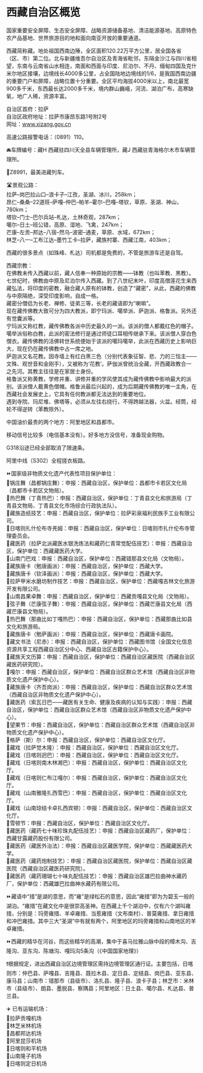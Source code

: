 # 西藏自治区概览  
国家重要安全屏障、生态安全屏障、战略资源储备基地、清洁能源基地、高原特色农产品基地、世界旅游目的地和面向南亚开放的重要通道。  
  
西藏简称藏。地处祖国西南边陲，全区面积120.22万平方公里，居全国各省（区、市）第二位。北与新疆维吾尔自治区及青海省毗邻，东隔金沙江与四川省相望，东南与云南省山水相连，南面和西面与印度、尼泊尔、不丹、缅甸四国及克什米尔地区接壤，边境线长4000多公里，占全国陆地边境线的1/6，是我国西南边疆的重要门户和屏障，战略位置十分重要。全区平均海拔4000米以上，南北最宽900多千米，东西最长达2000多千米，境内群山巍峨，河流、湖泊广布，高寒缺氧，地广人稀，资源丰富。  

自治区首府：拉萨  
自治区政府地址：拉萨市康昂东路1号附2号  
网址：<a href="http://www.xizang.gov.cn" target="_blank">www.xizang.gov.cn</a>  
  
高速公路报警电话：（0891）110。  

🚘车牌编号：藏H 西藏驻四川天全县车辆管理所，藏J 西藏驻青海格尔木市车辆管理所。  
  
🚈Z8991，最美进藏列车。  

🛣️景观公路：  
拉萨–岗巴拉山口–浪卡子–江孜，圣湖、冰川，258km；  
昂仁–桑桑–22道班–萨嘎–仲巴–帕羊–霍尔–巴嘎–塔钦，草原、圣湖、神山，780km；  
塔钦–门士–巴尔兵站–札达，土林奇观，287km；  
噶尔–日土–班公错，高原、湿地、飞禽，247km；  
芒康–左贡–邦达–八宿–然乌–波密–通麦，草原、水域，672km；  
林芝–八一–工布江达–墨竹工卡–拉萨，藏族村寨、西藏江南，403km；  

西藏的很多景点（如珠峰、札达）司机都是免费的，不管是旅游车还是自驾。  

西藏宗教：  
在佛教未传入西藏以前，藏人信奉一种原始的宗教——钵教（也叫苯教、黑教）。  
七世纪时，佛教由中原及尼泊尔传入西藏。到了八世纪末叶，印度高僧莲花生来西藏弘法，将印度的密教，融合藏人原有的钵教，创造了“藏密”，从此，西藏的佛教与中原隔绝，深受印度影响，自成一格。  
藏密分僧侣为长老、禅修、徒弟三等，长老的藏语即为“喇嘛”。  
现在藏传佛教大致可分为四大教派，即宁玛派、噶举派、萨迦派、格鲁派。另外还有觉囊派等。  
宁玛派又称红教，藏传佛教各派中历史最久的一派。该派的僧人都戴红色的帽子。  
噶举派俗称白教，此派的密法修行是通过师徒口耳相传继承下来。该派僧人穿白色僧衣。藏传佛教的活佛转世系统便始于该派的噶玛噶举，此派在西藏历史上影响巨大，现在仍在藏传佛教中占一席之地。  
萨迦派又名花教。因寺墙上有红白黑三色（分别代表象征智、悲、力的三怙主——文殊、观世音和金刚手），又被称为‘花教’。萨伽派曾统治全藏，开西藏政教合一之先河。其教主往往是在家居士身份。  
格鲁派又称黄教，学修并重、讲修并重的学风使其成为藏传佛教中影响最大的派别。该派僧人戴黄色僧帽。格鲁派最后兴起的，成为后期藏传佛教的唯一主角，在西藏社会发展史上，它具有任何教派都无法达到的重要地位。  
遇到寺院、玛尼堆、佛塔等，必须从左往右绕行，不得跨越法器，火盆。经筒，经轮不得逆转（苯教除外）。  
  
中国油价最贵的两个地方：阿里地区和昌都市。  
  
移动信号比较多（电信基本没有）。好多地方没信号，准备现金购物。  
  
G318沿途已经全部取消了限速条。

阿里中线（S302）全程搓衣板路。  
  
⏩国家级非物质文化遗产代表性项目保护单位：  
🔸锅庄舞（昌都锅庄舞）：申报：西藏自治区，保护单位：昌都市卡若区文化局（昌都市卡若区文物局）。  
🔸热巴舞（丁青热巴）：申报：西藏自治区，保护单位：丁青县文化和旅游局（丁青县文物局、丁青县文化市场综合行政执法队）。  
🔸藏族造纸技艺：申报：西藏自治区，保护单位：拉萨彩泉福利民族手工业有限公司。  
🔸日喀则扎什伦布寺羌姆：申报：西藏自治区，保护单位：日喀则市扎什伦布寺管理委员会。  
🔸藏医药（拉萨北派藏医水银洗炼法和藏药仁青常觉配伍技艺）：申报：西藏自治区，保护单位：西藏藏医药大学。  
🔸山南门巴戏：申报：西藏自治区，保护单位：西藏错那县文化局（文物局）。  
🔸藏族唐卡（勉唐画派）：申报：西藏自治区，保护单位：西藏大学。  
🔸藏族唐卡（钦泽画派）：申报：西藏自治区，保护单位：西藏大学。  
🔸拉萨甲米水磨坊制作技艺：申报：西藏自治区，保护单位：西藏嘎吉林文化旅游开发有限公司。  
🔸山南昌果卓舞：申报：西藏自治区，保护单位：西藏贡嘎县文化局（文物局）。  
🔸弦子舞（芒康弦子舞）：申报：西藏自治区，保护单位：西藏芒康县文化局（西藏芒康县文物局）。  
🔸热巴舞（那曲比如丁嘎热巴）：申报：西藏自治区，保护单位：西藏那曲比如县文化和旅游局。  
🔸藏族唐卡（勉萨画派）：申报：西藏自治区，保护单位：西藏唐卡画院。  
🔸藏文书法（尼赤）：申报：西藏自治区，保护单位：西藏图书馆（全国文化信息资源共享工程西藏自治区分中心、西藏自治区古籍保护中心）。  
🔸藏族天文历算：申报：西藏自治区，保护单位：西藏自治区藏医院（西藏自治区藏医药研究院）。  
🔸嘎尔：申报：西藏自治区，保护单位：西藏自治区群众艺术馆（西藏自治区非物质文化遗产保护中心）。  
🔸藏族唐卡（齐吾岗派）：申报：西藏自治区，保护单位：西藏自治区群众艺术馆（西藏自治区非物质文化遗产保护中心）。  
🔸藏医药（索瓦日巴——藏医有关生命、健康及疾病的认知与实践）：申报：西藏自治区，保护单位：西藏自治区群众艺术馆（西藏自治区非物质文化遗产保护中心）。  
🔸望果节：申报：西藏自治区，保护单位：西藏自治区群众艺术馆（西藏自治区非物质文化遗产保护中心）。  
🔸格萨（斯）尔：申报：西藏自治区，保护单位：西藏自治区文化厅。  
🔸藏戏（拉萨觉木隆）：申报：西藏自治区，保护单位：西藏自治区文化厅。  
🔸藏戏（日喀则迥巴）：申报：西藏自治区，保护单位：西藏自治区文化厅。  
🔸藏戏（日喀则南木林湘巴）：申报：西藏自治区，保护单位：西藏自治区文化厅。  
🔸藏戏（日喀则仁布江嘎尔）：申报：西藏自治区，保护单位：西藏自治区文化厅。  
🔸藏戏（山南雅隆扎西雪巴）：申报：西藏自治区，保护单位：西藏自治区文化厅。  
🔸藏戏（山南琼结卡卓扎西宾顿）：申报：西藏自治区，保护单位：西藏自治区文化厅。  
🔸雪顿节：申报：西藏自治区，保护单位：西藏自治区文化厅。  
🔸藏医药（藏药七十味珍珠丸配伍技艺）：申报：西藏自治区藏药厂，保护单位：西藏甘露藏药股份有限公司。  
🔸藏医药（藏医外治法）：申报：西藏自治区藏医学院，保护单位：西藏藏医药大学。  
🔸藏医药（藏药炮制技艺）：申报：西藏自治区藏医院，保护单位：西藏自治区藏医院（西藏自治区藏医药研究院）。  
🔸藏医药（藏药珊瑚七十味丸配伍技艺）：申报：西藏自治区雄巴拉曲神水藏药厂，保护单位：西藏雄巴拉曲神水藏药有限公司。  
  
⏩藏语中“措”是湖的意思，而“雍”是绿松石的意思，因此“雍措”即为为碧玉一般的湖泊。“雍措”在藏文化中是很崇高圣神。在西藏上千个湖泊中，仅有六个湖叫雍措，分别是：玛旁雍措、羊卓雍措、当惹雍措（文布南村）、普莫雍措、拿日雍措和冲巴雍措。其中三大“圣湖”中有就有两个，阿里地区的玛旁雍措和山南地区的羊卓雍措。  
  
⏩西藏的精华在河谷，而这些精华的高潮，集中于喜马拉雅山脉中段的樟木沟、吉隆沟、亚东沟、陈塘沟、嘎玛沟5条沟（《中国国家地理》）  
  
❗根据规定，进出西藏自治区边境管理区需持边境管理区通行证。主要包括，日喀则市：仲巴县、萨嘎县、吉隆县、聂拉木县、定日县、定结县、岗巴县、亚东县、康马县；山南市：错那市（县级市）、洛扎县、隆子县、浪卡子县；林芝市：米林市（县级市）、朗县、墨脱县、察隅县；阿里地区：日土县、噶尔县、札达县、普兰县。  
  
✈️ 已有运输机场：  
🔸拉萨贡嘎机场  
🔸林芝米林机场  
🔸昌都邦达机场  
🔸阿里昆莎机场  
🔸日喀则和平机场  
🔸山南隆子机场  
🔸日喀则定日机场  
  
  